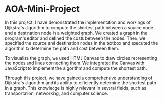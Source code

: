 # AOA-Mini-Project
In this project, I have demonstrated the implementation and workings of Dijkstra's algorithm to compute the shortest path between a source node and a destination node in a weighted graph. We created a graph in the program's editor and defined the costs between the nodes. Then, we specified the source and destination nodes in the textbox and executed the algorithm to determine the path and cost between them.

To visualize the graph, we used HTML Canvas to draw circles representing the nodes and lines connecting them. We integrated the Canvas with JavaScript to implement the algorithm and compute the shortest path.

Through this project, we have gained a comprehensive understanding of Dijkstra's algorithm and its ability to efficiently determine the shortest path in a graph. This knowledge is highly relevant in several fields, such as transportation, networking, and computer science.
